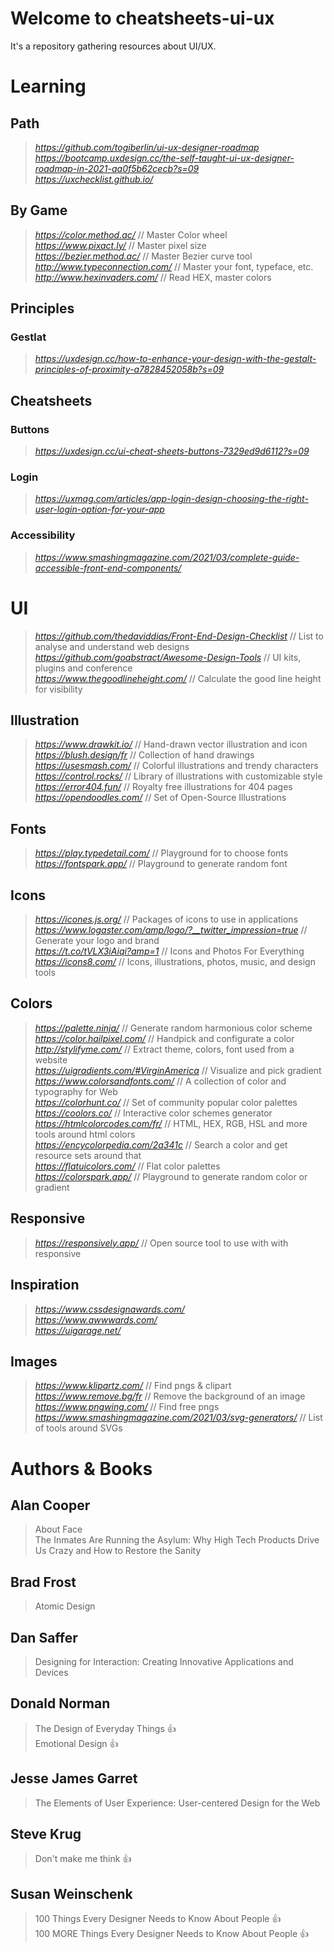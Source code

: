 # Welcome to cheatsheets-ui-ux

It's a repository gathering resources about UI/UX.

# Learning
## Path
> _https://github.com/togiberlin/ui-ux-designer-roadmap_  
> _https://bootcamp.uxdesign.cc/the-self-taught-ui-ux-designer-roadmap-in-2021-aa0f5b62cecb?s=09_  
> _https://uxchecklist.github.io/_  

## By Game
> _https://color.method.ac/_  // Master Color wheel  
> _https://www.pixact.ly/_  // Master pixel size  
> _https://bezier.method.ac/_  // Master Bezier curve tool  
> _http://www.typeconnection.com/_  // Master your font, typeface, etc.  
> _http://www.hexinvaders.com/_  // Read HEX, master colors  

## Principles
### Gestlat
> _https://uxdesign.cc/how-to-enhance-your-design-with-the-gestalt-principles-of-proximity-a7828452058b?s=09_

## Cheatsheets
### Buttons
> _https://uxdesign.cc/ui-cheat-sheets-buttons-7329ed9d6112?s=09_  
### Login
> _https://uxmag.com/articles/app-login-design-choosing-the-right-user-login-option-for-your-app_  
### Accessibility
> _https://www.smashingmagazine.com/2021/03/complete-guide-accessible-front-end-components/_  



# UI
> _https://github.com/thedaviddias/Front-End-Design-Checklist_  // List to analyse and understand web designs  
> _https://github.com/goabstract/Awesome-Design-Tools_  // UI kits, plugins and conference  
> _https://www.thegoodlineheight.com/_  // Calculate the good line height for visibility  

## Illustration
> _https://www.drawkit.io/_  // Hand-drawn vector illustration and icon  
> _https://blush.design/fr_  // Collection of hand drawings  
> _https://usesmash.com/_  // Colorful illustrations and trendy characters  
> _https://control.rocks/_  // Library of illustrations with customizable style  
> _https://error404.fun/_  // Royalty free illustrations for 404 pages  
> _https://opendoodles.com/_  // Set of Open-Source Illustrations  

## Fonts
> _https://play.typedetail.com/_  // Playground for to choose fonts  
> _https://fontspark.app/_  // Playground to generate random font  

## Icons
> _https://icones.js.org/_  // Packages of icons to use in applications  
> _https://www.logaster.com/amp/logo/?__twitter_impression=true_  // Generate your logo and brand  
> _https://t.co/tVLX3iAiqi?amp=1_  // Icons and Photos For Everything  
> _https://icons8.com/_  // Icons, illustrations, photos, music, and design tools  

## Colors
> _https://palette.ninja/_  // Generate random harmonious color scheme  
> _https://color.hailpixel.com/_  // Handpick and configurate a color  
> _http://stylifyme.com/_  // Extract theme, colors, font used from a website  
> _https://uigradients.com/#VirginAmerica_  // Visualize and pick gradient  
> _https://www.colorsandfonts.com/_  // A collection of color and typography for Web  
> _https://colorhunt.co/_  // Set of community popular color palettes  
> _https://coolors.co/_  // Interactive color schemes generator  
> _https://htmlcolorcodes.com/fr/_  // HTML, HEX, RGB, HSL and more tools around html colors  
> _https://encycolorpedia.com/2a341c_  // Search a color and get resource sets around that  
> _https://flatuicolors.com/_  // Flat color palettes  
> _https://colorspark.app/_  // Playground to generate random color or gradient  

## Responsive
> _https://responsively.app/_  // Open source tool to use with with responsive  

## Inspiration
> _https://www.cssdesignawards.com/_  
> _https://www.awwwards.com/_  
> _https://uigarage.net/_  

## Images
> _https://www.klipartz.com/_  // Find pngs & clipart  
> _https://www.remove.bg/fr_  // Remove the background of an image  
> _https://www.pngwing.com/_  // Find free pngs  
> _https://www.smashingmagazine.com/2021/03/svg-generators/_  // List of tools around SVGs  





# Authors & Books
## Alan Cooper
> About Face  
> The Inmates Are Running the Asylum: Why High Tech Products Drive Us Crazy and How to Restore the Sanity  

## Brad Frost
> Atomic Design  

## Dan Saffer
> Designing for Interaction: Creating Innovative Applications and Devices  

## Donald Norman
> The Design of Everyday Things  👍  
> Emotional Design  👍  

## Jesse James Garret
> The Elements of User Experience: User-centered Design for the Web  

## Steve Krug
> Don't make me think  👍  

## Susan Weinschenk
> 100 Things Every Designer Needs to Know About People  👍  
> 100 MORE Things Every Designer Needs to Know About People  👍  



